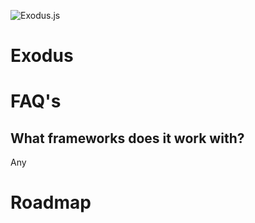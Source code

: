 ![Exodus.js](https://lh5.googleusercontent.com/-IPJvjgLNdHA/VxKhoPyg8YI/AAAAAAAAC9g/rNxxbKD9xxg7f78X5vhgQPCgSk9qfLXZgCL0B/w1000-h750-no/2016-04-16.png "Exodus.js")


# Exodus

# FAQ's 

## What frameworks does it work with?

Any

# Roadmap 
